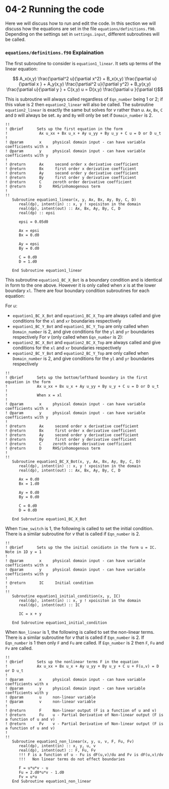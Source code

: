 # 04-2 Running the code

Here we will discuss how to run and edit the code. In this section we will discuss how the equations are set in the file `equations/definitions.f90`.
Depending on the settings set in `settings.input`, different subroutines will be called.



### `equations/definitions.f90` Explaination

The first subroutine to consider is `equation1_linear`. It sets up terms of the linear equation:

$$ A_x(x,y) \frac{\partial^2 u}{\partial x^2} + B_x(x,y) \frac{\partial u}{\partial x } + A_y(x,y) \frac{\partial^2 u}{\partial y^2} + B_y(x,y) \frac{\partial u}{\partial y } + C(x,y) u = D(x,y) \frac{\partial u }{\partial t}$$

This is subroutine will always called regardless of `Eqn_number` being 1 or 2; if this value is 2 then `equation2_linear` will also be called. The subroutine `equation2_linear` is exactly the same but solves for $v$ rather than $u$.
`Ax`, `Bx`, `C` and `D` will always be set. `Ay` and `By` will only be set if `Domain_number` is 2.

```
!!
! @brief      Sets up the first equation in the form 
!              Ax u_xx + Bx u_x + Ay u_yy + By u_y + C u = D or D u_t
!
! @param       x     physical domain input - can have variable coefficients with x
! @param       y     physical domain input - can have variable coefficients with y
!
! @return      Ax     second order x derivative coefficient
! @return      Bx     first order x derivative coefficient
! @return      Ay     second order y derivative coefficient
! @return      By     first order y derivative coefficient
! @return      C     zeroth order derivative coefficient
! @return      D     RHS/inhomogenous term
!
!!
   Subroutine equation1_linear(x, y, Ax, Bx, Ay, By, C, D)
      real(dp), intent(in) :: x, y ! xpoisiton in the domain
      real(dp), intent(out) :: Ax, Bx, Ay, By, C, D
      real(dp) :: epsi

      epsi = 0.05d0

      Ax = epsi
      Bx = 0.d0

      Ay = epsi
      By = 0.d0
      
      C = 0.d0
      D = 1.d0

   End Subroutine equation1_linear
```

This subroutine `equation1_BC_X_Bot` is a boundary condition and is identical in form to the one above. 
However it is only called when $x$ is at the lower boundary `xl`. 
There are four boundary condition subroutines for each equation: 

   For $u$: 
   - `equation1_BC_X_Bot` and `equation1_BC_X_Top` are always called and give conditions for the `xl` and `xr` boundaries respectively
   - `equation1_BC_Y_Bot` and `equation1_BC_Y_Top` are only called when `Domain_number` is 2, and give conditions for the `yl` and `yr` boundaries respectively
   For $v$ (only called when `Eqn_number` is 2):
   - `equation2_BC_X_Bot` and `equation2_BC_X_Top` are always called and give conditions for the `xl` and `xr` boundaries respectively
   - `equation2_BC_Y_Bot` and `equation2_BC_Y_Top` are only called when `Domain_number` is 2, and give conditions for the `yl` and `yr` boundaries respectively
   
```
!!
! @brief      Sets up the bottom/lefthand boundary in the first equation in the form 
!             Ax u_xx + Bx u_x + Ay u_yy + By u_y + C u = D or D u_t
!             
!             When x = xl
!
! @param       x     physical domain input - can have variable coefficients with x
! @param       y     physical domain input - can have variable coefficients with y
!
! @return      Ax     second order x derivative coefficient
! @return      Bx     first order x derivative coefficient
! @return      Ay     second order y derivative coefficient
! @return      By     first order y derivative coefficient
! @return      C     zeroth order derivative coefficient
! @return      D     RHS/inhomogenous term
!
!!
   Subroutine equation1_BC_X_Bot(x, y, Ax, Bx, Ay, By, C, D)
      real(dp), intent(in) :: x, y ! xpoisiton in the domain
      real(dp), intent(out) :: Ax, Bx, Ay, By, C, D

      Ax = 0.d0
      Bx = 1.d0

      Ay = 0.d0
      By = 0.d0
      
      C = 0.d0
      D = 0.d0

   End Subroutine equation1_BC_X_Bot

```
When `Time_switch` is 1, the following is called to set the initial condition. There is a similar subroutine for $v$ that is called if `Eqn_number` is 2.

```
!!
! @brief      Sets up the the initial conidiotn in the form u = IC. Note in 1D y = 1
!
! @param       x     physical domain input - can have variable coefficients with x
! @param       y     physical domain input - can have variable coefficients with y
!
! @return      IC     Initial condition
!
!!
   Subroutine equation1_initial_condition(x, y, IC)
      real(dp), intent(in) :: x, y ! xpoisiton in the domain
      real(dp), intent(out) :: IC

      IC = x + y 

   End Subroutine equation1_initial_condition

```

When `Non_linear` is 1, the following is called to set the non-linear terms. There is a similar subroutine for $v$ that is called if `Eqn_number` is 2.
If `Eqn_number` is 1 then only `F` and `Fu` are called.
If `Eqn_number` is 2 then `F`, `Fu` and `Fv` are called.

```
!!
! @brief      Sets up the nonlinear terms F in the equation 
!             Ax u_xx + Bx u_x + Ay u_yy + By u_y + C u + F(u,v) = D or D u_t
!
! @param       x     physical domain input - can have variable coefficients with x
! @param       y     physical domain input - can have variable coefficients with y
! @param       u     non-linear variable
! @param       v     non-linear variable
!
! @return      F     Non-linear output (F is a function of u and v)
! @return      Fu    u - Partial Derivative of Non-linear output (F is a function of u and v)
! @return      Fv    v - Partial Derivative of Non-linear output (F is a function of u and v)
!
!!
   Subroutine equation1_non_linear(x, y, u, v, F, Fu, Fv)
      real(dp), intent(in) :: x, y, u, v
      real(dp), intent(out) :: F, Fu, Fv
      !!! F is a function of u - Fu is dF(u,v)/du and Fv is dF(u,v)/dv
      !!!   Non linear terms do not effect boundaries

      F = u*u*v - u
      Fu = 2.d0*u*v - 1.d0 
      Fv = u*u
   End Subroutine equation1_non_linear
```
